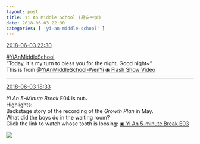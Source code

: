```yaml
---
layout: post
title: Yi An Middle School (易安中学)
date: 2018-06-03 22:30
categories: [ 'yi-an-middle-school' ]
---
```


<div class="weibo-info">
  <a href="https://weibo.com/6074218720/GjHugD5Zx">2018-06-03 22:30</a>
</div>

[#YiAnMiddleSchool](https://weibo.com/p/100808e5c67e0668537d4caddefd946dcff208/super_index)  
“Today, it's my turn to bless you for the night. Good night~”  
This is from [@YiAnMiddleSchool-WenYi](https://weibo.com/u/6507106244) [◉ Flash Show Video](https://www.miaopai.com/show/gCP4Q2spGSIuhK-xq1Wf0zUaatogHzkiC2s5FQ__.htm)

<!-- more -->

---

<div class="weibo-info">
  <a href="https://weibo.com/6074218720/GjFWiDDy0">2018-06-03 18:33</a>
</div>

*Yi An 5-Minute Break* E04 is out~  
Highlights:  
Backstage story of the recording of the *Growth Plan* in May.  
What did the boys do in the waiting room?  
Click the link to watch whose tooth is loosing: [◉ Yi An 5-minute Break E03](https://www.bilibili.com/video/av24333113/)

<a href="http://wx4.sinaimg.cn/mw690/006D4NLGgy1fry67igfnrj31fa0u0b29.jpg">
  <img class="weibo-pic-preview-h" src="http://wx4.sinaimg.cn/orj360/006D4NLGgy1fry67igfnrj31fa0u0b29.jpg" />
</a>
